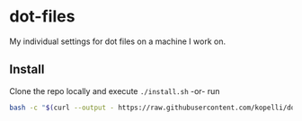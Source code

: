 # dot-files
My individual settings for dot files on a machine I work on.

## Install
Clone the repo locally and execute `./install.sh`
-or-
run
```bash
bash -c "$(curl --output - https://raw.githubusercontent.com/kopelli/dot-files/master/install.sh)"
```

